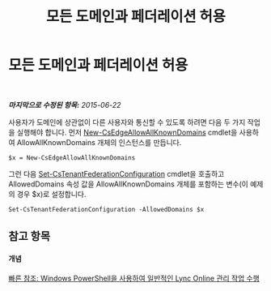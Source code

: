 ﻿---
title: 모든 도메인과 페더레이션 허용
TOCTitle: 모든 도메인과 페더레이션 허용
ms:assetid: d26f1057-a76c-447a-9efe-72efdce4c15e
ms:mtpsurl: https://technet.microsoft.com/ko-kr/library/Dn362855(v=OCS.15)
ms:contentKeyID: 56270306
ms.date: 08/10/2015
mtps_version: v=OCS.15
ms.translationtype: HT
---

# 모든 도메인과 페더레이션 허용

 

_**마지막으로 수정된 항목:** 2015-06-22_

사용자가 도메인에 상관없이 다른 사용자와 통신할 수 있도록 하려면 다음 두 가지 작업을 실행해야 합니다. 먼저 [New-CsEdgeAllowAllKnownDomains](new-csedgeallowallknowndomains.md) cmdlet을 사용하여 AllowAllKnownDomains 개체의 인스턴스를 만듭니다.

    $x = New-CsEdgeAllowAllKnownDomains

그런 다음 [Set-CsTenantFederationConfiguration](set-cstenantfederationconfiguration.md) cmdlet을 호출하고 AllowedDomains 속성 값을 AllowAllKnownDomains 개체를 포함하는 변수(이 예제의 경우 $x)로 설정합니다.

    Set-CsTenantFederationConfiguration -AllowedDomains $x

## 참고 항목

#### 개념

[빠른 참조: Windows PowerShell을 사용하여 일반적인 Lync Online 관리 작업 수행](quick-reference-using-windows-powershell-to-do-common-skype-for-business-online-management-tasks.md)

